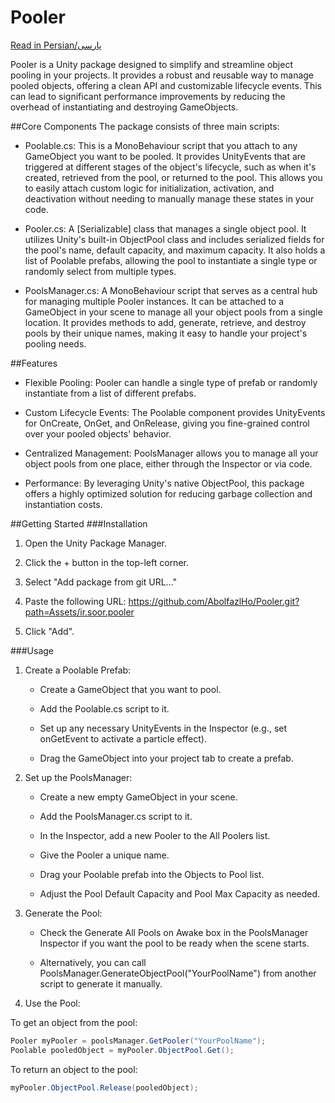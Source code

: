 # Pooler

[Read in Persian/پارسی](./PersianReadMe.md)

Pooler is a Unity package designed to simplify and streamline object pooling in your projects. It provides a robust and reusable way to manage pooled objects, offering a clean API and customizable lifecycle events. This can lead to significant performance improvements by reducing the overhead of instantiating and destroying GameObjects.

##Core Components
The package consists of three main scripts:

* Poolable.cs: This is a MonoBehaviour script that you attach to any GameObject you want to be pooled. It provides UnityEvents that are triggered at different stages of the object's lifecycle, such as when it's created, retrieved from the pool, or returned to the pool. This allows you to easily attach custom logic for initialization, activation, and deactivation without needing to manually manage these states in your code.

* Pooler.cs: A [Serializable] class that manages a single object pool. It utilizes Unity's built-in ObjectPool<T> class and includes serialized fields for the pool's name, default capacity, and maximum capacity. It also holds a list of Poolable prefabs, allowing the pool to instantiate a single type or randomly select from multiple types.

* PoolsManager.cs: A MonoBehaviour script that serves as a central hub for managing multiple Pooler instances. It can be attached to a GameObject in your scene to manage all your object pools from a single location. It provides methods to add, generate, retrieve, and destroy pools by their unique names, making it easy to handle your project's pooling needs.

##Features
* Flexible Pooling: Pooler can handle a single type of prefab or randomly instantiate from a list of different prefabs.

* Custom Lifecycle Events: The Poolable component provides UnityEvents for OnCreate, OnGet, and OnRelease, giving you fine-grained control over your pooled objects' behavior.

* Centralized Management: PoolsManager allows you to manage all your object pools from one place, either through the Inspector or via code.

* Performance: By leveraging Unity's native ObjectPool<T>, this package offers a highly optimized solution for reducing garbage collection and instantiation costs.

##Getting Started
###Installation

1. Open the Unity Package Manager.

2. Click the + button in the top-left corner.

3. Select "Add package from git URL..."

4. Paste the following URL: https://github.com/AbolfazlHo/Pooler.git?path=Assets/ir.soor.pooler

5. Click "Add".

###Usage

1. Create a Poolable Prefab:

    * Create a GameObject that you want to pool.

    * Add the Poolable.cs script to it.

    * Set up any necessary UnityEvents in the Inspector (e.g., set onGetEvent to activate a particle effect).

    * Drag the GameObject into your project tab to create a prefab.

2. Set up the PoolsManager:

    * Create a new empty GameObject in your scene.

    * Add the PoolsManager.cs script to it.

    * In the Inspector, add a new Pooler to the All Poolers list.

    * Give the Pooler a unique name.

    * Drag your Poolable prefab into the Objects to Pool list.

    * Adjust the Pool Default Capacity and Pool Max Capacity as needed.

3. Generate the Pool:

    * Check the Generate All Pools on Awake box in the PoolsManager Inspector if you want the pool to be ready when the scene starts.

    * Alternatively, you can call PoolsManager.GenerateObjectPool("YourPoolName") from another script to generate it manually.

4. Use the Pool:

To get an object from the pool:

```csharp
Pooler myPooler = poolsManager.GetPooler("YourPoolName");
Poolable pooledObject = myPooler.ObjectPool.Get();
```

To return an object to the pool:

```csharp
myPooler.ObjectPool.Release(pooledObject);
```
